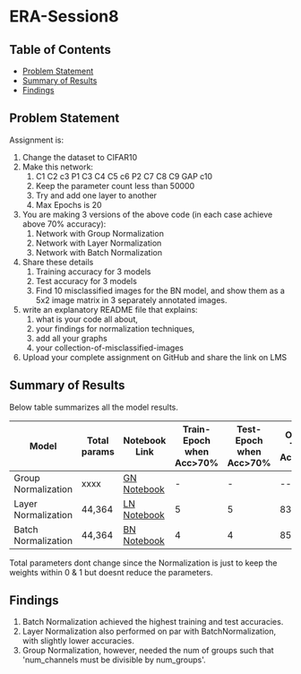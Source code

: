# ERA-Session8

## Table of Contents
- [Problem Statement](#problem-statement)
- [Summary of Results](#summary-of-results)
- [Findings](#findings)

## Problem Statement
Assignment is:  
  
1. Change the dataset to CIFAR10  
2. Make this network:  
    1. C1 C2 c3 P1 C3 C4 C5 c6 P2 C7 C8 C9 GAP c10  
    2. Keep the parameter count less than 50000  
    3. Try and add one layer to another  
    4. Max Epochs is 20  
3. You are making 3 versions of the above code (in each case achieve above 70% accuracy):  
    1. Network with Group Normalization  
    2. Network with Layer Normalization  
    3. Network with Batch Normalization  
4. Share these details  
    1. Training accuracy for 3 models  
    2. Test accuracy for 3 models  
    3. Find 10 misclassified images for the BN model, and show them as a 5x2 image matrix in 3 separately annotated images.  
5. write an explanatory README file that explains:
    1. what is your code all about,
    2. your findings for normalization techniques,
    3. add all your graphs
    4. your collection-of-misclassified-images 
6. Upload your complete assignment on GitHub and share the link on LMS

## Summary of Results

Below table summarizes all the model results. 

| Model | Total params | Notebook Link | Train-Epoch when Acc>70% | Test-Epoch when Acc>70% | Overall Train Accuracy | Overall Test Accuracy |
|-------|--------------|---------------|-------------------|---------------|---------------------|-----------------|
| Group Normalization | xxxx | [GN Notebook](./ERA1_S8_CIFAR10_GN.ipynb) | - | - | --- % | --- % |
| Layer Normalization | 44,364 | [LN Notebook](./ERA1_S8_CIFAR10_LN.ipynb) | 5 | 5 | 83.11% | 77.04% |
| Batch Normalization | 44,364 | [BN Notebook](./ERA1_S8_CIFAR10_BN.ipynb) | 4 | 4 | 85.31% | 77.44% |

Total parameters dont change since the Normalization is just to keep the weights within 0 & 1 but doesnt reduce the parameters.
## Findings
1. Batch Normalization achieved the highest training and test accuracies.
2. Layer Normalization also performed on par with BatchNormalization, with slightly lower accuracies.
3. Group Normalization, however, needed the num of groups such that 'num_channels must be divisible by num_groups'.
